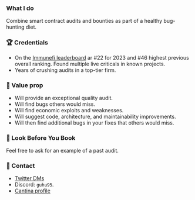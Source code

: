 ### What I do
Combine smart contract audits and bounties as part of a healthy bug-hunting diet.

### 🏆 Credentials  
- On the [Immunefi leaderboard](https://immunefi.com/leaderboard/) ar #22 for 2023 and #46 highest previous overall ranking. Found multiple live criticals in known projects.
- Years of crushing audits in a top-tier firm.

### 🥇 Value prop
- Will provide an exceptional quality audit.
- Will find bugs others would miss.
- Will find economic exploits and weaknesses.
- Will suggest code, architecture, and maintainability improvements.
- Will then find additional bugs in your fixes that others would miss.

### 👀 Look Before You Book
Feel free to ask for an example of a past audit.

### 👋 Contact
- [Twitter DMs](https://twitter.com/Guhu95)
- Discord: `guhu95`.
- [Cantina profile](https://cantina.xyz/u/guhu95/)
